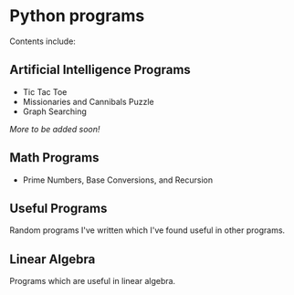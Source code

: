Python programs 
=============
Contents include:

Artificial Intelligence Programs
---------
<ul>
<li>  Tic Tac Toe </li>
<li>  Missionaries and Cannibals Puzzle </li>
<li>  Graph Searching </li>
</ul>

<em>  More to be added soon!  </em>  

Math Programs
--------
<ul>
<li>  Prime Numbers, Base Conversions, and Recursion </li>
</ul>

Useful Programs
--------
Random programs I've written which I've found useful in other programs.  

Linear Algebra
---------
Programs which are useful in linear algebra.  
